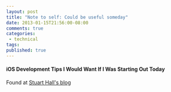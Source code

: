 ```yaml
---
layout: post
title: "Note to self: Could be useful someday"
date: 2013-01-15T21:56:00-08:00
comments: true
categories:
 - technical
tags:
published: true
---
```


#### iOS Development Tips I Would Want If I Was Starting Out Today

Found at [Stuart Hall's blog](http://stuartkhall.com/posts/ios-development-tips-i-would-want-if-i-was-starting-out-today)

